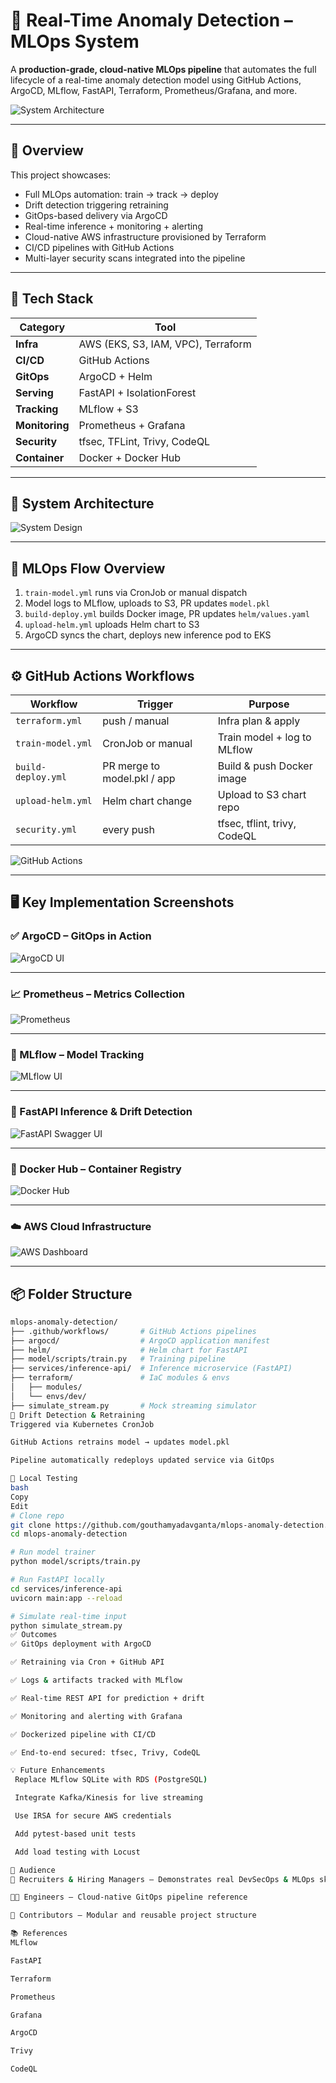 # 🚀 Real-Time Anomaly Detection – MLOps System

A **production-grade, cloud-native MLOps pipeline** that automates the full lifecycle of a real-time anomaly detection model using GitHub Actions, ArgoCD, MLflow, FastAPI, Terraform, Prometheus/Grafana, and more.

![System Architecture](screenshots/system-design-flow-chart.png)

---

## 📌 Overview

This project showcases:

- Full MLOps automation: train → track → deploy
- Drift detection triggering retraining
- GitOps-based delivery via ArgoCD
- Real-time inference + monitoring + alerting
- Cloud-native AWS infrastructure provisioned by Terraform
- CI/CD pipelines with GitHub Actions
- Multi-layer security scans integrated into the pipeline

---

## 🧰 Tech Stack

| Category         | Tool                          |
|------------------|-------------------------------|
| **Infra**        | AWS (EKS, S3, IAM, VPC), Terraform |
| **CI/CD**        | GitHub Actions                |
| **GitOps**       | ArgoCD + Helm                 |
| **Serving**      | FastAPI + IsolationForest     |
| **Tracking**     | MLflow + S3                   |
| **Monitoring**   | Prometheus + Grafana          |
| **Security**     | tfsec, TFLint, Trivy, CodeQL  |
| **Container**    | Docker + Docker Hub           |

---

## 📐 System Architecture

![System Design](screenshots/system-design-flow-chart.png)

---

## 🔄 MLOps Flow Overview

1. `train-model.yml` runs via CronJob or manual dispatch
2. Model logs to MLflow, uploads to S3, PR updates `model.pkl`
3. `build-deploy.yml` builds Docker image, PR updates `helm/values.yaml`
4. `upload-helm.yml` uploads Helm chart to S3
5. ArgoCD syncs the chart, deploys new inference pod to EKS

---

## ⚙️ GitHub Actions Workflows

| Workflow           | Trigger                        | Purpose |
|--------------------|--------------------------------|---------|
| `terraform.yml`    | push / manual                  | Infra plan & apply |
| `train-model.yml`  | CronJob or manual              | Train model + log to MLflow |
| `build-deploy.yml` | PR merge to model.pkl / app    | Build & push Docker image |
| `upload-helm.yml`  | Helm chart change              | Upload to S3 chart repo |
| `security.yml`     | every push                     | tfsec, tflint, trivy, CodeQL |

![GitHub Actions](screenshots/git-hub-actions.png)

---

## 🖥️ Key Implementation Screenshots

### ✅ ArgoCD – GitOps in Action

![ArgoCD UI](screenshots/ARGOCD.png)

---

### 📈 Prometheus – Metrics Collection

![Prometheus](screenshots/prometheus.png)

---

### 📘 MLflow – Model Tracking

![MLflow UI](screenshots/Mlflow.png)

---

### 🧪 FastAPI Inference & Drift Detection

![FastAPI Swagger UI](screenshots/FastAPI.png)

---

### 🐳 Docker Hub – Container Registry

![Docker Hub](screenshots/docker-hub.png)

---

### ☁️ AWS Cloud Infrastructure

![AWS Dashboard](screenshots/aws-dashboard.png)

---

## 📦 Folder Structure

```bash
mlops-anomaly-detection/
├── .github/workflows/       # GitHub Actions pipelines
├── argocd/                  # ArgoCD application manifest
├── helm/                    # Helm chart for FastAPI
├── model/scripts/train.py   # Training pipeline
├── services/inference-api/  # Inference microservice (FastAPI)
├── terraform/               # IaC modules & envs
│   ├── modules/
│   └── envs/dev/
├── simulate_stream.py       # Mock streaming simulator
🔁 Drift Detection & Retraining
Triggered via Kubernetes CronJob

GitHub Actions retrains model → updates model.pkl

Pipeline automatically redeploys updated service via GitOps

🧪 Local Testing
bash
Copy
Edit
# Clone repo
git clone https://github.com/gouthamyadavganta/mlops-anomaly-detection.git
cd mlops-anomaly-detection

# Run model trainer
python model/scripts/train.py

# Run FastAPI locally
cd services/inference-api
uvicorn main:app --reload

# Simulate real-time input
python simulate_stream.py
✅ Outcomes
✅ GitOps deployment with ArgoCD

✅ Retraining via Cron + GitHub API

✅ Logs & artifacts tracked with MLflow

✅ Real-time REST API for prediction + drift

✅ Monitoring and alerting with Grafana

✅ Dockerized pipeline with CI/CD

✅ End-to-end secured: tfsec, Trivy, CodeQL

💡 Future Enhancements
 Replace MLflow SQLite with RDS (PostgreSQL)

 Integrate Kafka/Kinesis for live streaming

 Use IRSA for secure AWS credentials

 Add pytest-based unit tests

 Add load testing with Locust

👥 Audience
🎯 Recruiters & Hiring Managers – Demonstrates real DevSecOps & MLOps skills

🧑‍💻 Engineers – Cloud-native GitOps pipeline reference

🤝 Contributors – Modular and reusable project structure

📚 References
MLflow

FastAPI

Terraform

Prometheus

Grafana

ArgoCD

Trivy

CodeQL
